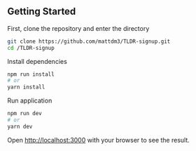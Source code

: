 ## Getting Started


First, clone the repository and enter the directory

```bash
git clone https://github.com/mattdm3/TLDR-signup.git
cd /TLDR-signup
```

Install dependencies 

```bash
npm run install
# or
yarn install
```

Run application

```bash
npm run dev
# or
yarn dev
```

Open [http://localhost:3000](http://localhost:3000) with your browser to see the result.

